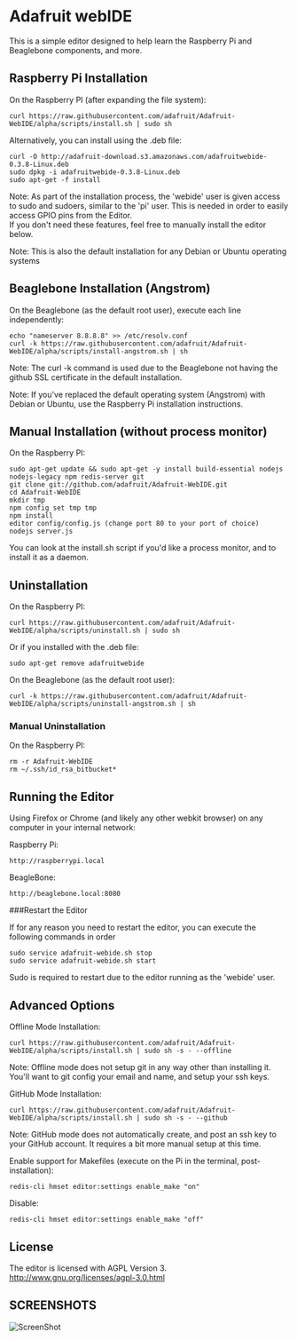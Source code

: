 Adafruit webIDE
===============
This is a simple editor designed to help learn the Raspberry Pi and Beaglebone components, and more.

Raspberry Pi Installation
-------------------------

On the Raspberry PI (after expanding the file system):

    curl https://raw.githubusercontent.com/adafruit/Adafruit-WebIDE/alpha/scripts/install.sh | sudo sh

Alternatively, you can install using the .deb file:

    curl -O http://adafruit-download.s3.amazonaws.com/adafruitwebide-0.3.8-Linux.deb
    sudo dpkg -i adafruitwebide-0.3.8-Linux.deb
    sudo apt-get -f install

Note: As part of the installation process, the 'webide' user is given access to sudo and sudoers, 
similar to the 'pi' user.  This is needed in order to easily access GPIO pins from the Editor.  
If you don't need these features, feel free to manually install the editor below.

Note: This is also the default installation for any Debian or Ubuntu operating systems

Beaglebone Installation (Angstrom)
----------------------------------

On the Beaglebone (as the default root user), execute each line independently:

    echo "nameserver 8.8.8.8" >> /etc/resolv.conf
    curl -k https://raw.githubusercontent.com/adafruit/Adafruit-WebIDE/alpha/scripts/install-angstrom.sh | sh

Note: The curl -k command is used due to the Beaglebone not having the github SSL certificate in the default installation.

Note: If you've replaced the default operating system (Angstrom) with Debian or Ubuntu, use the Raspberry Pi installation instructions.

Manual Installation (without process monitor)
---------------------------------------------

On the Raspberry PI:

    sudo apt-get update && sudo apt-get -y install build-essential nodejs nodejs-legacy npm redis-server git
    git clone git://github.com/adafruit/Adafruit-WebIDE.git
    cd Adafruit-WebIDE
    mkdir tmp
    npm config set tmp tmp
    npm install
    editor config/config.js (change port 80 to your port of choice)
    nodejs server.js

You can look at the install.sh script if you'd like a process monitor, and to install it
as a daemon.

Uninstallation
--------------

On the Raspberry PI:

    curl https://raw.githubusercontent.com/adafruit/Adafruit-WebIDE/alpha/scripts/uninstall.sh | sudo sh

Or if you installed with the .deb file:

    sudo apt-get remove adafruitwebide

On the Beaglebone (as the default root user):

    curl -k https://raw.githubusercontent.com/adafruit/Adafruit-WebIDE/alpha/scripts/uninstall-angstrom.sh | sh

### Manual Uninstallation

On the Raspberry PI:

    rm -r Adafruit-WebIDE
    rm ~/.ssh/id_rsa_bitbucket*

Running the Editor
------------------

Using Firefox or Chrome (and likely any other webkit browser) on any computer in your internal network:

Raspberry Pi:

    http://raspberrypi.local

BeagleBone:

    http://beaglebone.local:8080

###Restart the Editor

If for any reason you need to restart the editor, you can execute the following commands in order
    
    sudo service adafruit-webide.sh stop
    sudo service adafruit-webide.sh start

Sudo is required to restart due to the editor running as the 'webide' user.

Advanced Options
----------------

Offline Mode Installation:

    curl https://raw.githubusercontent.com/adafruit/Adafruit-WebIDE/alpha/scripts/install.sh | sudo sh -s - --offline

Note: Offline mode does not setup git in any way other than installing it.  You'll want to git config your
email and name, and setup your ssh keys.

GitHub Mode Installation:

    curl https://raw.githubusercontent.com/adafruit/Adafruit-WebIDE/alpha/scripts/install.sh | sudo sh -s - --github

Note: GitHub mode does not automatically create, and post an ssh key to your GitHub account.  It requires
a bit more manual setup at this time.

Enable support for Makefiles (execute on the Pi in the terminal, post-installation):

    redis-cli hmset editor:settings enable_make "on"

Disable:

    redis-cli hmset editor:settings enable_make "off"

License
-------

The editor is licensed with AGPL Version 3.
http://www.gnu.org/licenses/agpl-3.0.html

SCREENSHOTS
-----------
![ScreenShot](http://www.adafruit.com/adablog/wp-content/uploads/2012/10/WebIDE_Alpha.jpg)
